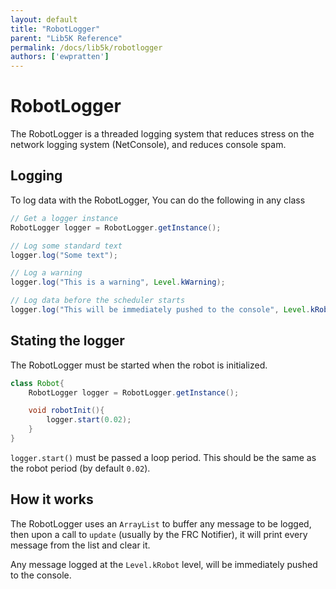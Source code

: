 ```yaml
---
layout: default
title: "RobotLogger"
parent: "Lib5K Reference"
permalink: /docs/lib5k/robotlogger
authors: ['ewpratten']
---
```


# RobotLogger
The RobotLogger is a threaded logging system that reduces stress on the network logging system (NetConsole), and reduces console spam.

## Logging
To log data with the RobotLogger, You can do the following in any class
```java
// Get a logger instance
RobotLogger logger = RobotLogger.getInstance();

// Log some standard text
logger.log("Some text");

// Log a warning
logger.log("This is a warning", Level.kWarning);

// Log data before the scheduler starts
logger.log("This will be immediately pushed to the console", Level.kRobot);
```

## Stating the logger
The RobotLogger must be started when the robot is initialized.

```java
class Robot{
    RobotLogger logger = RobotLogger.getInstance();

    void robotInit(){
        logger.start(0.02);
    }
}
```

`logger.start()` must be passed a loop period. This should be the same as the robot period (by default `0.02`).

## How it works
The RobotLogger uses an `ArrayList` to buffer any message to be logged, then upon a call to `update` (usually by the FRC Notifier), it will print every message from the list and clear it. 

Any message logged at the `Level.kRobot` level, will be immediately pushed to the console.

